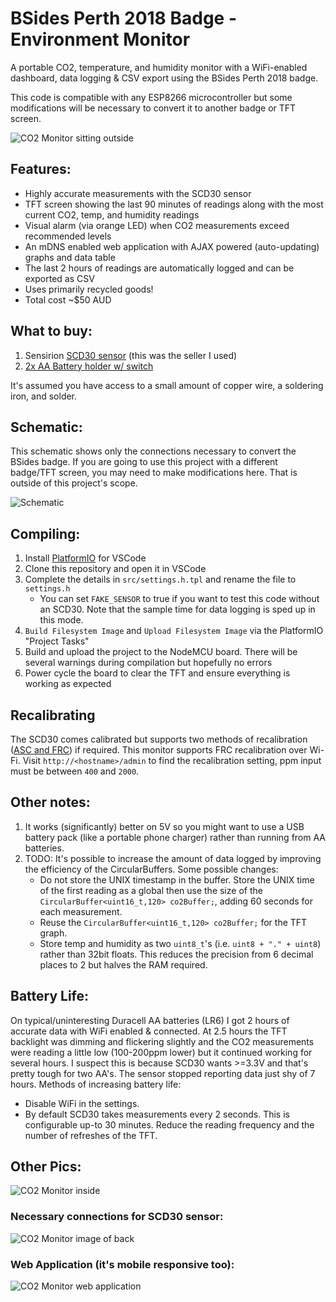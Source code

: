 # BSides Perth 2018 Badge - Environment Monitor
A portable CO2, temperature, and humidity monitor with a WiFi-enabled dashboard, data logging & CSV export using the BSides Perth 2018 badge.

This code is compatible with any ESP8266 microcontroller but some modifications will be necessary to convert it to another badge or TFT screen.

![CO2 Monitor sitting outside](github_pics/outside.jpg)

## Features:
* Highly accurate measurements with the SCD30 sensor
* TFT screen showing the last 90 minutes of readings along with the most current CO2, temp, and humidity readings
* Visual alarm (via orange LED) when CO2 measurements exceed recommended levels
* An mDNS enabled web application with AJAX powered (auto-updating) graphs and data table
* The last 2 hours of readings are automatically logged and can be exported as CSV
* Uses primarily recycled goods!
* Total cost ~$50 AUD

## What to buy:
1. Sensirion [SCD30 sensor](https://www.aliexpress.com/item/1005001392172293.html) (this was the seller I used)
2. [2x AA Battery holder w/ switch](https://www.jaycar.com.au/2aa-switched-battery-enclosure/p/PH9280)

It's assumed you have access to a small amount of copper wire, a soldering iron, and solder.

## Schematic:
This schematic shows only the connections necessary to convert the BSides badge. If you are going to use this project with a different badge/TFT screen, you may need to make modifications here. That is outside of this project's scope.

![Schematic](github_pics/schematic.png)

## Compiling:
1. Install [PlatformIO](https://docs.platformio.org/en/latest/integration/ide/vscode.html#installation) for VSCode
2. Clone this repository and open it in VSCode
3. Complete the details in `src/settings.h.tpl` and rename the file to `settings.h`
    * You can set `FAKE_SENSOR` to true if you want to test this code without an SCD30. Note that the sample time for data logging is sped up in this mode.
4. `Build Filesystem Image` and `Upload Filesystem Image` via the PlatformIO "Project Tasks"
5. Build and upload the project to the NodeMCU board. There will be several warnings during compilation but hopefully no errors
6. Power cycle the board to clear the TFT and ensure everything is working as expected

## Recalibrating
The SCD30 comes calibrated but supports two methods of recalibration ([ASC and FRC](https://sensirion.com/media/documents/33C09C07/620638B8/Sensirion_SCD30_Field_Calibration.pdf)) if required. This monitor supports FRC recalibration over Wi-Fi. Visit `http://<hostname>/admin` to find the recalibration setting, ppm input must be between `400` and `2000`.

## Other notes:
1. It works (significantly) better on 5V so you might want to use a USB battery pack (like a portable phone charger) rather than running from AA batteries.
2. TODO: It's possible to increase the amount of data logged by improving the efficiency of the CircularBuffers. Some possible changes:
    * Do not store the UNIX timestamp in the buffer. Store the UNIX time of the first reading as a global then use the size of the `CircularBuffer<uint16_t,120> co2Buffer;`, adding 60 seconds for each measurement.
    * Reuse the `CircularBuffer<uint16_t,120> co2Buffer;` for the TFT graph.
    * Store temp and humidity as two `uint8_t`'s (i.e. `uint8 + "." + uint8`) rather than 32bit floats. This reduces the precision from 6 decimal places to 2 but halves the RAM required.

## Battery Life:
On typical/uninteresting Duracell AA batteries (LR6) I got 2 hours of accurate data with WiFi enabled & connected. At 2.5 hours the TFT backlight was dimming and flickering slightly and the CO2 measurements were reading a little low (100-200ppm lower) but it continued working for several hours. I suspect this is because SCD30 wants >=3.3V and that's pretty tough for two AA's. The sensor stopped reporting data just shy of 7 hours. Methods of increasing battery life:
* Disable WiFi in the settings.
* By default SCD30 takes measurements every 2 seconds. This is configurable up-to 30 minutes. Reduce the reading frequency and the number of refreshes of the TFT.

## Other Pics:
![CO2 Monitor inside](github_pics/inside.jpg)

### Necessary connections for SCD30 sensor:
![CO2 Monitor image of back](github_pics/back.jpg)

### Web Application (it's mobile responsive too):
![CO2 Monitor web application](github_pics/dashboard.png)